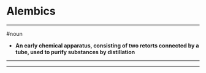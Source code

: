 # Alembics
---
#noun
- **An early chemical apparatus, consisting of two retorts connected by a tube, used to purify substances by distillation**
---
---
